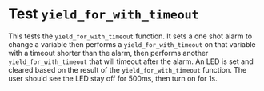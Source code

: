 Test `yield_for_with_timeout`
====================

This tests the `yield_for_with_timeout` function. It sets a one shot alarm to change
a variable then performs a `yield_for_with_timeout` on that variable with a timeout 
shorter than the alarm, then performs another `yield_for_with_timeout` that 
will timeout after the alarm. An LED is set and cleared based on the result
of the `yield_for_with_timeout` function. The user should see the LED stay off
for 500ms, then turn on for 1s.
